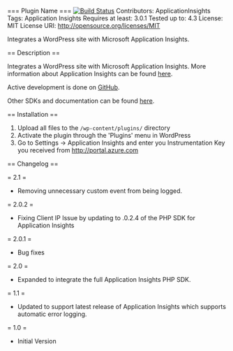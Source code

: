 === Plugin Name ===
[![Build Status](https://travis-ci.org/Tiger66639/ApplicationInsights-WordPress.svg)](https://travis-ci.org/Tiger66639/ApplicationInsights-WordPress)
Contributors: ApplicationInsights
Tags: Application Insights
Requires at least: 3.0.1
Tested up to: 4.3
License: MIT
License URI: http://opensource.org/licenses/MIT

Integrates a WordPress site with Microsoft Application Insights.

== Description ==

Integrates a WordPress site with Microsoft Application Insights. More information about Application Insights can be found <a href='http://azure.microsoft.com/en-us/documentation/articles/app-insights-get-started/'>here</a>. 

Active development is done on <a href='https://github.com/Microsoft/AppInsights-WordPress'>GitHub</a>. 

Other SDKs and documentation can be found <a href='https://github.com/Microsoft/AppInsights-Home'>here</a>.

== Installation ==

1. Upload all files to the `/wp-content/plugins/` directory
2. Activate the plugin through the 'Plugins' menu in WordPress
3. Go to Settings -> Application Insights and enter you Instrumentation Key you received from http://portal.azure.com

== Changelog ==

= 2.1 =
* Removing unnecessary custom event from being logged. 

= 2.0.2 =
* Fixing Client IP Issue by updating to .0.2.4 of the PHP SDK for Application Insights

= 2.0.1 =
* Bug fixes

= 2.0 =
* Expanded to integrate the full Application Insights PHP SDK.

= 1.1 =
* Updated to support latest release of Application Insights which supports automatic error logging.

= 1.0 =
* Initial Version



